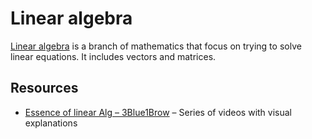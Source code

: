 # Linear algebra

[Linear algebra](https://simple.wikipedia.org/wiki/Linear_algebra) is a branch of mathematics that focus on trying to solve linear equations. It includes vectors and matrices.

## Resources

- [Essence of linear Alg – 3Blue1Brow](https://www.youtube.com/watch?v=kjBOesZCoqc&list=PL0-GT3co4r2y2YErbmuJw2L5tW4Ew2O5B) – Series of videos with visual explanations